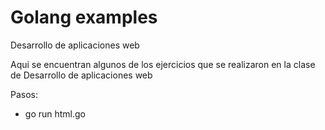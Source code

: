 # Golang examples

Desarrollo de aplicaciones web

Aqui se encuentran algunos de los ejercicios que se realizaron en la clase de Desarrollo de aplicaciones web

Pasos: 

* go run html.go

  
